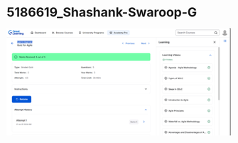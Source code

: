 # 5186619_Shashank-Swaroop-G
![image alt](https://github.com/Shashankswaroop/5186619_Shashank-Swaroop-G/blob/main/SDLC/Agile.png?raw=true)
